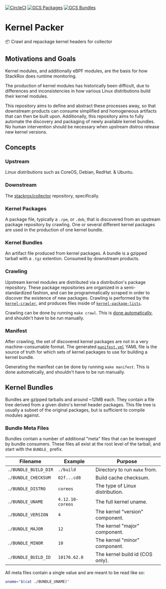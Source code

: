 [![CircleCI][circleci-badge]][circleci-link]
[![GCS Packages][gcs-packages-badge]][gcs-packages-link]
[![GCS Bundles][gcs-bundles-badge]][gcs-bundles-link]

# Kernel Packer

📦 Crawl and repackage kernel headers for collector

## Motivations and Goals

Kernel modules, and additionally eBPF modules, are the basis for how StackRox does runtime monitoring.

The production of kernel modules has historically been difficult, due to differences and inconsistencies in how various 
Linux distributions build their kernel modules.

This repository aims to define and abstract these processes away, so that downstream products can consume simplified and
homogeneous artifacts that can then be built upon. Additionally, this repository aims to fully automate the discovery 
and packaging of newly available kernel bundles. No human intervention should be necessary when upstream distros release
new kernel versions.

## Concepts

### Upstream

Linux distributions such as CoreOS, Debian, RedHat. & Ubuntu.

### Downstream

The [stackrox/collector](https://github.com/stackrox/collector) repository, specifically.

### Kernel Packages

A package file, typically a `.rpm`, or `.deb`, that is discovered from an upstream package repository by crawling. One 
or several different kernel packages are used in the production of one kernel bundle.

### Kernel Bundles

An artifact file produced from kernel packages. A bundle is a gzipped tarball with a `.tgz` extention. Consumed by 
downstream products.

### Crawling

Upstream kernel modules are distributed via a distribution's package repository. These package repositories are 
organized in a semi-standardized fashion, and can be programmatically scraped in order to discover the existence of new 
packages. Crawling is performed by the [`kernel-crawler`](kernel-crawler), and produces files inside of 
[`kernel-package-lists`](kernel-package-lists).

Crawling can be done by running `make crawl`. This is [done automatically](circleci/config.yml#L166), and shouldn't have
to be run manually.

### Manifest

After crawling, the set of discovered kernel packages are not in a very machine-consumable format. The generated 
[`manifest.yml`](kernel-package-lists/manifest.yml) YAML file is the source of truth for which sets of kernel packages 
to use for building a kernel bundle.

Generating the manifest can be done by running `make manifest`. This is done automatically, and shouldn't have to be run
manually.

## Kernel Bundles

Bundles are gzipped tarballs and around ~12MB each. They contain a file tree derived from a given distro's kernel header
packages. This file tree is usually a subset of the original packages, but is sufficient to compile modules against.

### Bundle Meta Files

Bundles contain a number of additional "meta" files that can be leveraged by bundle consumers. These files all exist at 
the root level of the tarball, and start with the `BUNDLE_` prefix.

| Filename             | Example          | Purpose                         |
| -------------------- | ---------------- | ------------------------------- |
| `./BUNDLE_BUILD_DIR` | `./build`        | Directory to run `make` from.   |
| `./BUNDLE_CHECKSUM`  | `02f...cd8`      | Build cache checksum.           |
| `./BUNDLE_DISTRO`    | `coreos`         | The type of Linux distribution. |
| `./BUNDLE_UNAME`     | `4.12.10-coreos` | The full kernel uname.          |
| `./BUNDLE_VERSION`   | `4`              | The kernel "version" component. |
| `./BUNDLE_MAJOR`     | `12`             | The kernel "major" component.   |
| `./BUNDLE_MINOR`     | `10`             | The kernel "minor" component.   |
| `./BUNDLE_BUILD_ID`  | `10176.62.0`     | The kernel build id (COS only). |

All meta files contain a single value and are meant to be read like so:

```bash
uname="$(cat ./BUNDLE_UNAME)"
```

[circleci-badge]:      https://circleci.com/gh/stackrox/kernel-packer.svg?&style=shield&circle-token=f65a92f3c16297b0433428aa9284803d1b649e72
[circleci-link]:       https://circleci.com/gh/stackrox/kernel-packer/tree/master
[gcs-bundles-badge]:   https://img.shields.io/badge/gcs-kernel%20bundles-blue.svg?style=flat&logo=google
[gcs-bundles-link]:    https://console.cloud.google.com/storage/browser/stackrox-kernel-bundles?project=stackrox-collector
[gcs-packages-badge]:  https://img.shields.io/badge/gcs-kernel%20packages-blue.svg?style=flat&logo=google
[gcs-packages-link]:   https://console.cloud.google.com/storage/browser/stackrox-kernel-packages?project=stackrox-collector
